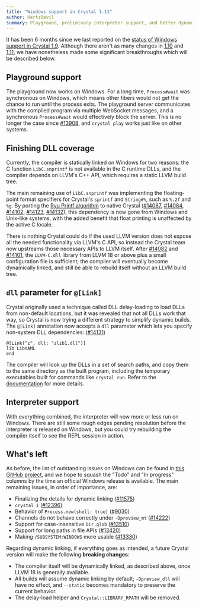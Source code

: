 ```yaml
---
title: "Windows support in Crystal 1.11"
author: HertzDevil
summary: Playground, preliminary interpreter support, and better dynamic linking
---
```


It has been 6 months since we last reported on the [status of Windows support in Crystal 1.9](/2023/07/06/windows-support-1.9). Although there aren't as many changes in [1.10](https://github.com/crystal-lang/crystal/pulls?q=is%3Apr+milestone%3A1.10.0+is%3Aclosed+label%3Aplatform%3Awindows) and [1.11](https://github.com/crystal-lang/crystal/pulls?q=is%3Apr+milestone%3A1.11.0+is%3Aclosed+label%3Aplatform%3Awindows), we have nonetheless made some significant breakthroughs which will be described below.

## Playground support

The playground now works on Windows. For a long time, `Process#wait` was synchronous on Windows, which means other fibers would not get the chance to run until the process exits. The playground server communicates with the compiled program via multiple WebSocket messages, and a synchronous `Process#wait` would effectively block the server. This is no longer the case since [#13908], and `crystal play` works just like on other systems.

## Finishing DLL coverage

Currently, the compiler is statically linked on Windows for two reasons: the C function `LibC.snprintf` is not available in the C runtime DLLs, and the compiler depends on LLVM's C++ API, which requires a static LLVM build tree.

The main remaining use of `LibC.snprintf` was implementing the floating-point format specifiers for Crystal's `sprintf` and `String#%`, such as `%.2f` and `%g`. By porting the [Ryu Printf algorithm](https://github.com/ulfjack/ryu#ryu-printf) to native Crystal ([#14067], [#14084], [#14102], [#14123], [#14132]), this dependency is now gone from Windows and Unix-like systems, with the added benefit that float printing is unaffected by the active C locale.

There is nothing Crystal could do if the used LLVM version does not expose all the needed functionality via LLVM's C API, so instead the Crystal team now upstreams those necessary APIs to LLVM itself. After [#14082] and [#14101], the `LLVM-C.dll` library from LLVM 18 or above plus a small configuration file is sufficient; the compiler will eventually become dynamically linked, and still be able to rebuild itself without an LLVM build tree.

## `dll` parameter for `@[Link]`

Crystal originally used a technique called DLL delay-loading to load DLLs from non-default locations, but it was revealed that not all DLLs work that way, so Crystal is now trying a different strategy to simplify dynamic builds. The `@[Link]` annotation now accepts a `dll` parameter which lets you specify non-system DLL dependencies: ([#14131])

```crystal
@[Link("z", dll: "zlib1.dll")]
lib LibYAML
end
```

The compiler will look up the DLLs in a set of search paths, and copy them to the same directory as the built program, including the temporary executables built for commands like `crystal run`. Refer to the [documentation](https://crystal-lang.org/api/1.11.0/Link.html) for more details.

## Interpreter support

With everything combined, the interpreter will now more or less run on Windows. There are still some rough edges pending resolution before the interpreter is released on Windows, but you could try rebuilding the compiler itself to see the REPL session in action.

## What's left

As before, the list of outstanding issues on Windows can be found in [this GitHub project](https://github.com/orgs/crystal-lang/projects/11), and we hope to squash the "Todo" and "In progress" columns by the time an official Windows release is available. The main remaining issues, in order of importance, are:

* Finalizing the details for dynamic linking ([#11575])
* `crystal i` ([#12396])
* Behavior of `Process.new(shell: true)` ([#9030])
* Channels do not behave correctly under `-Dpreview_mt` ([#14222])
* Support for case-insensitive `Dir.glob` ([#13510])
* Support for long paths in file APIs ([#13420])
* Making `/SUBSYSTEM:WINDOWS` more usable ([#13330])

Regarding dynamic linking, if everything goes as intended, a future Crystal version will make the following **breaking changes**:

* The compiler itself will be dynamically linked, as described above, once LLVM 18 is generally available.
* All builds will assume dynamic linking by default; `-Dpreview_dll` will have no effect, and `--static` becomes mandatory to preserve the current behavior.
* The delay-load helper and `Crystal::LIBRARY_RPATH` will be removed.

[#9030]: https://github.com/crystal-lang/crystal/pull/9030
[#11575]: https://github.com/crystal-lang/crystal/pull/11575
[#12396]: https://github.com/crystal-lang/crystal/pull/12396
[#13330]: https://github.com/crystal-lang/crystal/pull/13330
[#13420]: https://github.com/crystal-lang/crystal/pull/13420
[#13510]: https://github.com/crystal-lang/crystal/pull/13510
[#13908]: https://github.com/crystal-lang/crystal/pull/13908
[#14067]: https://github.com/crystal-lang/crystal/pull/14067
[#14082]: https://github.com/crystal-lang/crystal/pull/14082
[#14084]: https://github.com/crystal-lang/crystal/pull/14084
[#14101]: https://github.com/crystal-lang/crystal/pull/14101
[#14102]: https://github.com/crystal-lang/crystal/pull/14102
[#14123]: https://github.com/crystal-lang/crystal/pull/14123
[#14131]: https://github.com/crystal-lang/crystal/pull/14131
[#14132]: https://github.com/crystal-lang/crystal/pull/14132
[#14222]: https://github.com/crystal-lang/crystal/pull/14222

